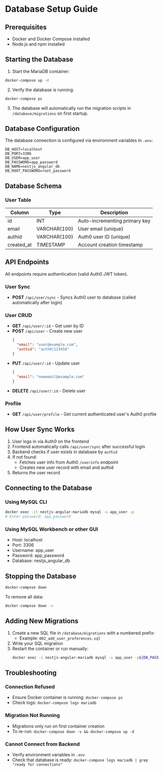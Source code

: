 # Database Setup Guide

## Prerequisites

- Docker and Docker Compose installed
- Node.js and npm installed

## Starting the Database

1. Start the MariaDB container:
```bash
docker-compose up -d
```

2. Verify the database is running:
```bash
docker-compose ps
```

3. The database will automatically run the migration scripts in `/database/migrations` on first startup.

## Database Configuration

The database connection is configured via environment variables in `.env`:

```env
DB_HOST=localhost
DB_PORT=3306
DB_USER=app_user
DB_PASSWORD=app_password
DB_NAME=nestjs_angular_db
DB_ROOT_PASSWORD=root_password
```

## Database Schema

### User Table

| Column     | Type         | Description                    |
|------------|--------------|--------------------------------|
| id         | INT          | Auto-incrementing primary key  |
| email      | VARCHAR(100) | User email (unique)            |
| authid     | VARCHAR(100) | Auth0 user ID (unique)         |
| created_at | TIMESTAMP    | Account creation timestamp     |

## API Endpoints

All endpoints require authentication (valid Auth0 JWT token).

### User Sync
- **POST** `/api/user/sync` - Syncs Auth0 user to database (called automatically after login)

### User CRUD
- **GET** `/api/user/:id` - Get user by ID
- **POST** `/api/user` - Create new user
  ```json
  {
    "email": "user@example.com",
    "authid": "auth0|123456"
  }
  ```
- **PUT** `/api/user/:id` - Update user
  ```json
  {
    "email": "newemail@example.com"
  }
  ```
- **DELETE** `/api/user/:id` - Delete user

### Profile
- **GET** `/api/user/profile` - Get current authenticated user's Auth0 profile

## How User Sync Works

1. User logs in via Auth0 on the frontend
2. Frontend automatically calls `/api/user/sync` after successful login
3. Backend checks if user exists in database by `authid`
4. If not found:
   - Fetches user info from Auth0 `/userinfo` endpoint
   - Creates new user record with email and authid
5. Returns the user record

## Connecting to the Database

### Using MySQL CLI
```bash
docker exec -it nestjs-angular-mariadb mysql -u app_user -p
# Enter password: app_password
```

### Using MySQL Workbench or other GUI
- Host: localhost
- Port: 3306
- Username: app_user
- Password: app_password
- Database: nestjs_angular_db

## Stopping the Database

```bash
docker-compose down
```

To remove all data:
```bash
docker-compose down -v
```

## Adding New Migrations

1. Create a new SQL file in `/database/migrations` with a numbered prefix:
   - Example: `002_add_user_preferences.sql`
2. Write your SQL migration
3. Restart the container or run manually:
   ```bash
   docker exec -i nestjs-angular-mariadb mysql -u app_user -p${DB_PASSWORD} ${DB_NAME} < database/migrations/002_add_user_preferences.sql
   ```

## Troubleshooting

### Connection Refused
- Ensure Docker container is running: `docker-compose ps`
- Check logs: `docker-compose logs mariadb`

### Migration Not Running
- Migrations only run on first container creation
- To re-run: `docker-compose down -v && docker-compose up -d`

### Cannot Connect from Backend
- Verify environment variables in `.env`
- Check that database is ready: `docker-compose logs mariadb | grep "ready for connections"`
